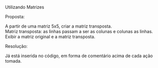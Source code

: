 Utilizando Matrizes

Proposta:

A partir de uma matriz 5x5, criar a matriz transposta.             
Matriz transposta: as linhas passam a ser as colunas e colunas as linhas.                   
Exibir a matriz original e a matriz transposta.                                   

Resolução:

Já está inserida no código, em forma de comentário acima de cada ação tomada.
